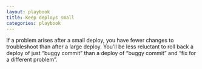 ```yaml
---
layout: playbook
title: Keep deploys small
categories: playbook
---
```


If a problem arises after a small deploy, you have fewer changes to troubleshoot than after a large deploy. You’ll be less reluctant to roll back a deploy of just “buggy commit” than a deploy of “buggy commit” and “fix for a different problem”.
